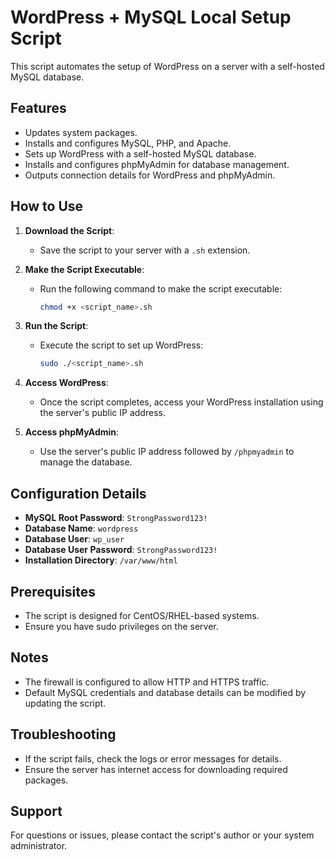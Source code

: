 # WordPress + MySQL Local Setup Script

This script automates the setup of WordPress on a server with a self-hosted MySQL database.

## Features
- Updates system packages.
- Installs and configures MySQL, PHP, and Apache.
- Sets up WordPress with a self-hosted MySQL database.
- Installs and configures phpMyAdmin for database management.
- Outputs connection details for WordPress and phpMyAdmin.

## How to Use
1. **Download the Script**:
   - Save the script to your server with a `.sh` extension.

2. **Make the Script Executable**:
   - Run the following command to make the script executable:
     ```bash
     chmod +x <script_name>.sh
     ```

3. **Run the Script**:
   - Execute the script to set up WordPress:
     ```bash
     sudo ./<script_name>.sh
     ```

4. **Access WordPress**:
   - Once the script completes, access your WordPress installation using the server's public IP address.

5. **Access phpMyAdmin**:
   - Use the server's public IP address followed by `/phpmyadmin` to manage the database.

## Configuration Details
- **MySQL Root Password**: `StrongPassword123!`
- **Database Name**: `wordpress`
- **Database User**: `wp_user`
- **Database User Password**: `StrongPassword123!`
- **Installation Directory**: `/var/www/html`

## Prerequisites
- The script is designed for CentOS/RHEL-based systems.
- Ensure you have sudo privileges on the server.

## Notes
- The firewall is configured to allow HTTP and HTTPS traffic.
- Default MySQL credentials and database details can be modified by updating the script.

## Troubleshooting
- If the script fails, check the logs or error messages for details.
- Ensure the server has internet access for downloading required packages.

## Support
For questions or issues, please contact the script's author or your system administrator.

